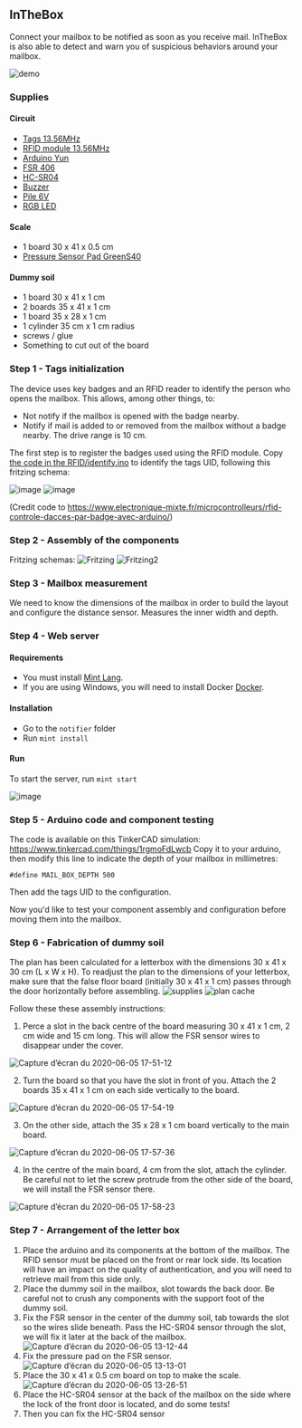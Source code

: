## InTheBox

Connect your mailbox to be notified as soon as you receive mail.
InTheBox is also able to detect and warn you of suspicious behaviors around your mailbox.

![demo](https://user-images.githubusercontent.com/17204777/83901179-a0822380-a75a-11ea-8e1a-1b3a2aabbd08.png)


### Supplies
#### Circuit
- [Tags 13.56MHz](https://fr.aliexpress.com/item/33026471651.html?spm=a2g0o.productlist.0.0.75c069ddw83bRu&algo_pvid=ab91e0cd-ffda-4191-869f-4a24e6d478df&algo_expid=ab91e0cd-ffda-4191-869f-4a24e6d478df-8&btsid=0ab6d67915913501571721219e6dc5&ws_ab_test=searchweb0_0,searchweb201602_,searchweb201603_) 
- [RFID module 13.56MHz](https://fr.aliexpress.com/item/32803014822.html?src=google&src=google&albch=shopping&acnt=494-037-6276&isdl=y&slnk=&plac=&mtctp=&albbt=Gploogle_7_shopping&aff_atform=google&aff_short_key=UneMJZVf&&albagn=888888&albcp=6459793138&albag=77316928277&trgt=743612850714&crea=fr32803014822&netw=u&device=c&albpg=743612850714&albpd=fr32803014822&gclid=CjwKCAjw2uf2BRBpEiwA31VZj15SBT9k4zWprWGvA08QRypcRU5SLWlCRy1HjtnLlpRtY_WDJ9jsShoCzpwQAvD_BwE&gclsrc=aw.ds)
- [Arduino Yun](https://store.arduino.cc/arduino-yun)
- [FSR 406](https://fr.aliexpress.com/item/32652992847.html?spm=a2g0o.productlist.0.0.16c345b7lMzcur&s=p&ad_pvid=202006050305404316102348313040005490484_1&algo_pvid=6eb514e7-2e48-46fd-9c0a-1b1126191425&algo_expid=6eb514e7-2e48-46fd-9c0a-1b1126191425-7&btsid=0ab6f83915913515405917944e0c87&ws_ab_test=searchweb0_0,searchweb201602_,searchweb201603_)
- [HC-SR04](https://fr.aliexpress.com/item/32973373842.html?spm=a2g0o.productlist.0.0.40064b01f9nmNX&algo_pvid=e5332c4e-b142-4f0d-abb1-e1f802277021&algo_expid=e5332c4e-b142-4f0d-abb1-e1f802277021-4&btsid=0ab6f83915913513983241719e0c87&ws_ab_test=searchweb0_0,searchweb201602_,searchweb201603_)
- [Buzzer](https://fr.aliexpress.com/item/4000012077642.html?src=google&src=google&albch=shopping&acnt=494-037-6276&isdl=y&slnk=&plac=&mtctp=&albbt=Gploogle_7_shopping&aff_atform=google&aff_short_key=UneMJZVf&&albagn=888888&albcp=6459793138&albag=77316928277&trgt=743612850714&crea=fr4000012077642&netw=u&device=c&albpg=743612850714&albpd=fr4000012077642&gclid=CjwKCAjw2uf2BRBpEiwA31VZjwK-2mUgZ_0cJfUReg0XUHlpaVi1ulF6boBbpej_1uCHOifUqY6-5BoC1kEQAvD_BwE&gclsrc=aw.ds)
- [Pile 6V](https://fr.aliexpress.com/item/32971590400.html?spm=a2g0o.productlist.0.0.664d689bzBxOFz&algo_pvid=ea1f8a58-fca0-4656-8d19-0f8397aef756&algo_expid=ea1f8a58-fca0-4656-8d19-0f8397aef756-16&btsid=0ab6d59515913679965316869e6e9e&ws_ab_test=searchweb0_0,searchweb201602_,searchweb201603_)
- [RGB LED](https://www.amazon.fr/SODIAL-diode-electroluminescente-tete-ronde/dp/B00F4MGA0I?ref_=fsclp_pl_dp_2)

#### Scale
- 1 board 30 x 41 x 0.5 cm
- [Pressure Sensor Pad GreenS40](https://fr.aliexpress.com/item/4000416208703.html?spm=a2g0o.productlist.0.0.16c345b7lMzcur&algo_pvid=6eb514e7-2e48-46fd-9c0a-1b1126191425&algo_expid=6eb514e7-2e48-46fd-9c0a-1b1126191425-8&btsid=0ab6f83915913515405917944e0c87&ws_ab_test=searchweb0_0,searchweb201602_,searchweb201603_)

#### Dummy soil
- 1 board 30 x 41 x 1 cm
- 2 boards 35 x 41 x 1 cm
- 1 board 35 x 28 x 1 cm
- 1 cylinder 35 cm x 1 cm radius
- screws / glue
- Something to cut out of the board 



### Step 1 - Tags initialization
The device uses key badges and an RFID reader to identify the person who opens the mailbox. This allows, among other things, to: 
- Not notify if the mailbox is opened with the badge nearby.
- Notify if mail is added to or removed from the mailbox without a badge nearby.
The drive range is 10 cm.

The first step is to register the badges used using the RFID module.
Copy [the code in the RFID/identify.ino](https://github.com/Cruder/in-the-box/blob/master/RFID/identify.ino) to identify the tags UID, following this fritzing schema:

![image](https://user-images.githubusercontent.com/17204777/83940318-e7682b80-a7e3-11ea-9e20-1c85a041f5c6.png)
![image](https://user-images.githubusercontent.com/17204777/83940369-141c4300-a7e4-11ea-9c52-a023f8b7c608.png)


(Credit code to https://www.electronique-mixte.fr/microcontrolleurs/rfid-controle-dacces-par-badge-avec-arduino/) 


### Step 2 - Assembly of the components
Fritzing schemas:
![Fritzing](https://user-images.githubusercontent.com/17204777/83891503-8db52200-a74d-11ea-80c8-5a55faf951fd.png)
![Fritzing2](https://user-images.githubusercontent.com/17204777/83891504-8e4db880-a74d-11ea-9989-47276eda454d.png)

### Step 3 - Mailbox measurement
We need to know the dimensions of the mailbox in order to build the layout and configure the distance sensor.
Measures the inner width and depth.

### Step 4 - Web server
#### Requirements
- You must install [Mint Lang](https://www.mint-lang.com).
- If you are using Windows, you will need to install Docker [Docker](https://www.docker.com/get-started).

#### Installation
- Go to the `notifier` folder
- Run `mint install`

#### Run
To start the server, run `mint start`

![image](https://user-images.githubusercontent.com/15196752/83939734-8b030d00-a7df-11ea-8932-78b55a2284bb.png)


### Step 5 - Arduino code and component testing
The code is available on this TinkerCAD simulation: https://www.tinkercad.com/things/1rgmoFdLwcb
Copy it to your arduino, then modify this line to indicate the depth of your mailbox in millimetres:
```
#define MAIL_BOX_DEPTH 500
```
Then add the tags UID to the configuration.

Now you'd like to test your component assembly and configuration before moving them into the mailbox.

### Step 6 - Fabrication of dummy soil
The plan has been calculated for a letterbox with the dimensions 30 x 41 x 30 cm (L x W x H).
To readjust the plan to the dimensions of your letterbox, make sure that the false floor board (initially 30 x 41 x 1 cm) passes through the door horizontally before assembling.
![supplies](https://user-images.githubusercontent.com/17204777/83896646-c5739800-a754-11ea-96c4-b63c8139791d.png)
![plan cache](https://user-images.githubusercontent.com/17204777/83879310-bc2b0100-a73d-11ea-934b-9e559700a643.png)


Follow these these assembly instructions:
1. Perce a slot in the back centre of the board measuring 30 x 41 x 1 cm, 2 cm wide and 15 cm long. This will allow the FSR sensor wires to disappear under the cover.

![Capture d’écran du 2020-06-05 17-51-12](https://user-images.githubusercontent.com/17204777/83897781-526b2100-a756-11ea-9c9c-7b5ad8aa1b6d.png)

2. Turn the board so that you have the slot in front of you. Attach the 2 boards 35 x 41 x 1 cm on each side vertically to the board. 

![Capture d’écran du 2020-06-05 17-54-19](https://user-images.githubusercontent.com/17204777/83897783-5303b780-a756-11ea-93c5-b1a10d460bc9.png)

3. On the other side, attach the 35 x 28 x 1 cm board vertically to the main board.

![Capture d’écran du 2020-06-05 17-57-36](https://user-images.githubusercontent.com/17204777/83897786-539c4e00-a756-11ea-85a3-97b1224de0d1.png)

4. In the centre of the main board, 4 cm from the slot, attach the cylinder. Be careful not to let the screw protrude from the other side of the board, we will install the FSR sensor there.

![Capture d’écran du 2020-06-05 17-58-23](https://user-images.githubusercontent.com/17204777/83897787-5434e480-a756-11ea-9cbd-c7e5d0a56d3e.png)


### Step 7 - Arrangement of the letter box 
1. Place the arduino and its components at the bottom of the mailbox. The RFID sensor must be placed on the front or rear lock side. Its location will have an impact on the quality of authentication, and you will need to retrieve mail from this side only. 
2. Place the dummy soil in the mailbox, slot towards the back door. Be careful not to crush any components with the support foot of the dummy soil.
3. Fix the FSR sensor in the center of the dummy soil, tab towards the slot so the wires slide beneath. Pass the HC-SR04 sensor through the slot, we will fix it later at the back of the mailbox.
![Capture d’écran du 2020-06-05 13-12-44](https://user-images.githubusercontent.com/17204777/83879701-5ab76200-a73e-11ea-8a84-c3ef2c3c58fa.png)
4. Fix the pressure pad on the FSR sensor.
![Capture d’écran du 2020-06-05 13-13-01](https://user-images.githubusercontent.com/17204777/83879705-5be88f00-a73e-11ea-9e56-46c7001e8394.png)
5. Place the 30 x 41 x 0.5 cm board on top to make the scale.
![Capture d’écran du 2020-06-05 13-26-51](https://user-images.githubusercontent.com/17204777/83879708-5c812580-a73e-11ea-9466-3175d8b6dac3.png)
6. Place the HC-SR04 sensor at the back of the mailbox on the side where the lock of the front door is located, and do some tests!
7. Then you can fix the HC-SR04 sensor

